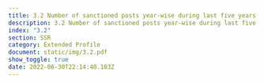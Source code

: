 ```yaml
---
title: 3.2 Number of sanctioned posts year-wise during last five years
description: 3.2 Number of sanctioned posts year-wise during last five years
index: "3.2"
section: SSR
category: Extended Profile
document: static/img/3.2.pdf
show_toggle: true
date: 2022-06-30T22:14:40.103Z
---
```

